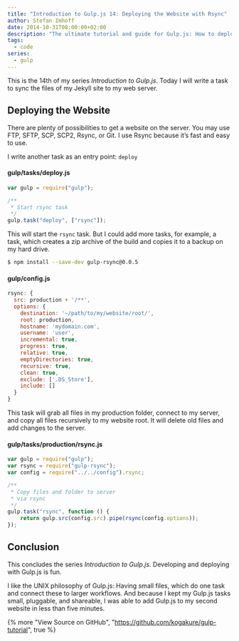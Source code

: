 ```yaml
---
title: "Introduction to Gulp.js 14: Deploying the Website with Rsync"
author: Stefan Imhoff
date: 2014-10-31T08:00:00+02:00
description: "The ultimate tutorial and guide for Gulp.js: How to deploy your website with rsync to your server."
tags:
  - code
series:
  - gulp
---
```


This is the 14th of my series _Introduction to Gulp.js_. Today I will write a task to sync the files of my Jekyll site to my web server.

## Deploying the Website

There are plenty of possibilities to get a website on the server. You may use FTP, SFTP, SCP, SCP2, Rsync, or Git. I use Rsync because it’s fast and easy to use.

I write another task as an entry point: `deploy`

#### gulp/tasks/deploy.js

```javascript
var gulp = require("gulp");

/**
 * Start rsync task
 */
gulp.task("deploy", ["rsync"]);
```

This will start the `rsync` task. But I could add more tasks, for example, a task, which creates a zip archive of the build and copies it to a backup on my hard drive.

```bash
$ npm install --save-dev gulp-rsync@0.0.5
```

#### gulp/config.js

```javascript
rsync: {
  src: production + '/**',
  options: {
    destination: '~/path/to/my/website/root/',
    root: production,
    hostname: 'mydomain.com',
    username: 'user',
    incremental: true,
    progress: true,
    relative: true,
    emptyDirectories: true,
    recursive: true,
    clean: true,
    exclude: ['.DS_Store'],
    include: []
  }
}
```

This task will grab all files in my production folder, connect to my server, and copy all files recursively to my website root. It will delete old files and add changes to the server.

#### gulp/tasks/production/rsync.js

```javascript
var gulp = require("gulp");
var rsync = require("gulp-rsync");
var config = require("../../config").rsync;

/**
 * Copy files and folder to server
 * via rsync
 */
gulp.task("rsync", function () {
	return gulp.src(config.src).pipe(rsync(config.options));
});
```

## Conclusion

This concludes the series _Introduction to Gulp.js_. Developing and deploying with Gulp.js is fun.

I like the UNIX philosophy of Gulp.js: Having small files, which do one task and connect these to larger workflows. And because I kept my Gulp.js tasks small, pluggable, and shareable, I was able to add Gulp.js to my second website in less than five minutes.

{% more "View Source on GitHub", "https://github.com/kogakure/gulp-tutorial", true %}
